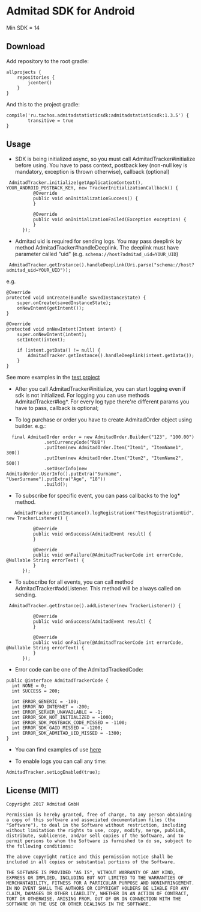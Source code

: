 # Admitad SDK for Android

Min SDK = 14

## Download 

Add repository to the root gradle:

```
allprojects {
    repositories {
        jcenter()
    }
}
```

And this to the project gradle:

```
compile('ru.tachos.admitadstatisticsdk:admitadstatisticsdk:1.3.5') {
        transitive = true
}
```

## Usage

  * SDK is being initialized async, so you must call AdmitadTracker#initialize before using. You have to pass context, postback key (non-null key is mandatory, exception is thrown otherwise), callback (optional)
  
  ```
   AdmitadTracker.initialize(getApplicationContext(), YOUR_ANDROID_POSTBACK_KEY, new TrackerInitializationCallback() {
            @Override
            public void onInitializationSuccess() {
            }

            @Override
            public void onInitializationFailed(Exception exception) {
            }
        });
  ```
  
  * Admitad uid is required for sending logs. You may pass deeplink by method AdmitadTracker#handleDeeplink. The deeplink must have parameter called "uid" (e.g. `schema://host?admitad_uid=YOUR_UID`)
  
  ```
   AdmitadTracker.getInstance().handleDeeplink(Uri.parse("schema://host?admitad_uid=YOUR_UID"));
  ```
  
  e.g.
  
  ```
  @Override
  protected void onCreate(Bundle savedInstanceState) {
      super.onCreate(savedInstanceState);
      onNewIntent(getIntent());
  }
  
  @Override
  protected void onNewIntent(Intent intent) {
      super.onNewIntent(intent);
      setIntent(intent);
        
      if (intent.getData() != null) {
          AdmitadTracker.getInstance().handleDeeplink(intent.getData());
      }
  }
  ```
  
  See more examples in the [test project](app/)
  
  * After you call AdmitadTracker#initialize, you can start logging even if sdk is not initialized. For logging you can use methods AdmitadTracker#log*. For every log type there're different params you have to pass, callback is optional;
  
  * To log purchase or order you have to create AdmitadOrder object using builder. e.g.:
  
  ```
    final AdmitadOrder order = new AdmitadOrder.Builder("123", "100.00")
                .setCurrencyCode("RUB")
                .putItem(new AdmitadOrder.Item("Item1", "ItemName1", 300))
                .putItem(new AdmitadOrder.Item("Item2", "ItemName2", 500))
                .setUserInfo(new AdmitadOrder.UserInfo().putExtra("Surname", "UserSurname").putExtra("Age", "18"))
                .build();
  ```

   * To subscribe for specific event, you can pass callbacks to the log* method.
   
  ```
     AdmitadTracker.getInstance().logRegistration("TestRegistrationUid", new TrackerListener() {

            @Override
            public void onSuccess(AdmitadEvent result) {
            }

            @Override
            public void onFailure(@AdmitadTrackerCode int errorCode, @Nullable String errorText) {
            }
        });
   ```

  * To subscribe for all events, you can call method AdmitadTracker#addListener. This method will be always called on sending.

  ```
   AdmitadTracker.getInstance().addListener(new TrackerListener() {

            @Override
            public void onSuccess(AdmitadEvent result) {
            }

            @Override
            public void onFailure(@AdmitadTrackerCode int errorCode, @Nullable String errorText) {
            }
        });
  ```
  
  * Error code can be one of the AdmitadTrackedCode: 
  
  ```
  public @interface AdmitadTrackerCode {
    int NONE = 0;
    int SUCCESS = 200;

    int ERROR_GENERIC = -100;
    int ERROR_NO_INTERNET = -200;
    int ERROR_SERVER_UNAVAILABLE = -1;
    int ERROR_SDK_NOT_INITIALIZED = -1000;
    int ERROR_SDK_POSTBACK_CODE_MISSED = -1100;
    int ERROR_SDK_GAID_MISSED = -1200;
    int ERROR_SDK_ADMITAD_UID_MISSED = -1300;
  }
  ```
  
  * You can find examples of use [here](app/src/main/java/ru/tachos/admitadstatistic/MainActivity.java)
  
  * To enable logs you can call any time: 
  
  ``` 
  AdmitadTracker.setLogEnabled(true);
  ```

## License (MIT)
```
Copyright 2017 Admitad GmbH

Permission is hereby granted, free of charge, to any person obtaining a copy of this software and associated documentation files (the "Software"), to deal in the Software without restriction, including without limitation the rights to use, copy, modify, merge, publish, distribute, sublicense, and/or sell copies of the Software, and to permit persons to whom the Software is furnished to do so, subject to the following conditions:

The above copyright notice and this permission notice shall be included in all copies or substantial portions of the Software.

THE SOFTWARE IS PROVIDED "AS IS", WITHOUT WARRANTY OF ANY KIND, EXPRESS OR IMPLIED, INCLUDING BUT NOT LIMITED TO THE WARRANTIES OF MERCHANTABILITY, FITNESS FOR A PARTICULAR PURPOSE AND NONINFRINGEMENT. IN NO EVENT SHALL THE AUTHORS OR COPYRIGHT HOLDERS BE LIABLE FOR ANY CLAIM, DAMAGES OR OTHER LIABILITY, WHETHER IN AN ACTION OF CONTRACT, TORT OR OTHERWISE, ARISING FROM, OUT OF OR IN CONNECTION WITH THE SOFTWARE OR THE USE OR OTHER DEALINGS IN THE SOFTWARE.
```
